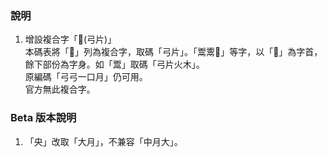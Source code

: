 ### 說明

1. 增設複合字「𩰲(弓片)」<br />
本碼表將「𩰲」列為複合字，取碼「弓片」。「鬻䰞𩱆」等字，以「𩰲」為字首，餘下部份為字身。如「鬻」取碼「弓片火木」。<br />
原編碼「弓弓一口月」仍可用。<br />
官方無此複合字。<br />

### Beta 版本說明

1. 「央」改取「大月」，不兼容「中月大」。
